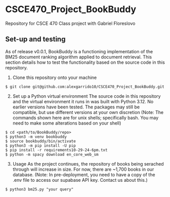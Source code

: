 # CSCE470_Project_BookBuddy
Repository for CSCE 470 Class project with Gabriel Floreslovo

## Set-up and testing
As of release v0.0.1, BookBuddy is a functioning implementation of the BM25 document ranking algorithm applied to document retrieval. This section details how to test the functionality based on the source code in this repository. 

1. Clone this repository onto your machine
```console
$ git clone git@github.com:alexgarrido10/CSCE470_Project_BookBuddy.git
```

2. Set up a Python virtual environment
The source code in this repository and the virtual environment it runs in was built with Python 3.12. No earlier versions have been tested. The packages may still be compatible, but use different versions at your own discretion (Note: The commands shown here are for unix shells; specifically bash. You may need to make some alterations based on your shell)
```console
$ cd <path/to/BookBuddy/repo>
$ python3 -m venv bookbuddy
$ source bookbuddy/bin/activate
$ python3 -m pip install -U pip
$ pip install -r requirements10-29-24-6pm.txt
$ python -m spacy download en_core_web_sm
```

3. Usage
As the project continues, the repository of books being serached through will increase in size. For now, there are ~1,700 books in our database. (Note: In pre-deployment, you need to have a copy of the .env file to access our supabase API key. Contact us about this.)
```console
$ python3 bm25.py "your query"
```
